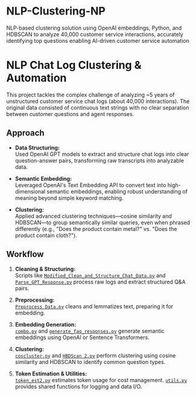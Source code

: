 # NLP-Clustering-NP
NLP-based clustering solution using OpenAI embeddings, Python, and HDBSCAN to analyze 40,000 customer service interactions, accurately identifying top questions enabling AI-driven customer service automation

# NLP Chat Log Clustering & Automation

This project tackles the complex challenge of analyzing ~5 years of unstructured customer service chat logs (about 40,000 interactions). The original data consisted of continuous text strings with no clear separation between customer questions and agent responses.

## Approach

- **Data Structuring:**  
  Used OpenAI GPT models to extract and structure chat logs into clear question-answer pairs, transforming raw transcripts into analyzable data.

- **Semantic Embedding:**  
  Leveraged OpenAI's Text Embedding API to convert text into high-dimensional semantic embeddings, enabling robust understanding of meaning beyond simple keyword matching.

- **Clustering:**  
  Applied advanced clustering techniques—cosine similarity and HDBSCAN—to group semantically similar queries, even when phrased differently (e.g., "Does the product contain metal?" vs. "Does the product contain cloth?").

## Workflow

1. **Cleaning & Structuring:**  
   Scripts like [`Modified_Clean_and_Structure_Chat_Data.py`](Modified_Clean_and_Structure_Chat_Data.py) and [`Parse_GPT_Response.py`](Parse_GPT_Response.py) process raw logs and extract structured Q&A pairs.

2. **Preprocessing:**  
   [`Preprocess Data.py`](Preprocess%20Data.py) cleans and lemmatizes text, preparing it for embedding.

3. **Embedding Generation:**  
   [`combo.py`](combo.py) and [`generate_faq_responses.py`](generate_faq_responses.py) generate semantic embeddings using OpenAI or Sentence Transformers.

4. **Clustering:**  
   [`coscluster.py`](coscluster.py) and [`HBDScan 2.py`](HBDScan%202.py) perform clustering using cosine similarity and HDBSCAN to identify common question types.

5. **Token Estimation & Utilities:**  
   [`token_est2.py`](token_est2.py) estimates token usage for cost management. [`utils.py`](utils.py) provides shared functions for logging and data I/O.
